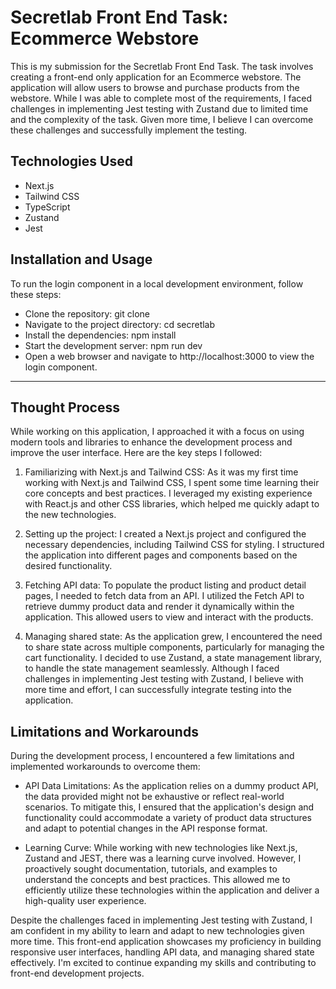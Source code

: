 # Secretlab Front End Task: Ecommerce Webstore

This is my submission for the Secretlab Front End Task. The task involves creating a front-end only application for an Ecommerce webstore. The application will allow users to browse and purchase products from the webstore. While I was able to complete most of the requirements, I faced challenges in implementing Jest testing with Zustand due to limited time and the complexity of the task. Given more time, I believe I can overcome these challenges and successfully implement the testing.

## Technologies Used

- Next.js
- Tailwind CSS
- TypeScript
- Zustand
- Jest

## Installation and Usage

To run the login component in a local development environment, follow these steps:

- Clone the repository: git clone <repository-url>
- Navigate to the project directory: cd secretlab
- Install the dependencies: npm install
- Start the development server: npm run dev
- Open a web browser and navigate to http://localhost:3000 to view the login component.

---

## Thought Process

While working on this application, I approached it with a focus on using modern tools and libraries to enhance the development process and improve the user interface. Here are the key steps I followed:

1. Familiarizing with Next.js and Tailwind CSS: As it was my first time working with Next.js and Tailwind CSS, I spent some time learning their core concepts and best practices. I leveraged my existing experience with React.js and other CSS libraries, which helped me quickly adapt to the new technologies.

2. Setting up the project: I created a Next.js project and configured the necessary dependencies, including Tailwind CSS for styling. I structured the application into different pages and components based on the desired functionality.

3. Fetching API data: To populate the product listing and product detail pages, I needed to fetch data from an API. I utilized the Fetch API to retrieve dummy product data and render it dynamically within the application. This allowed users to view and interact with the products.

4. Managing shared state: As the application grew, I encountered the need to share state across multiple components, particularly for managing the cart functionality. I decided to use Zustand, a state management library, to handle the state management seamlessly. Although I faced challenges in implementing Jest testing with Zustand, I believe with more time and effort, I can successfully integrate testing into the application.

## Limitations and Workarounds

During the development process, I encountered a few limitations and implemented workarounds to overcome them:

- API Data Limitations: As the application relies on a dummy product API, the data provided might not be exhaustive or reflect real-world scenarios. To mitigate this, I ensured that the application's design and functionality could accommodate a variety of product data structures and adapt to potential changes in the API response format.

- Learning Curve: While working with new technologies like Next.js, Zustand and JEST, there was a learning curve involved. However, I proactively sought documentation, tutorials, and examples to understand the concepts and best practices. This allowed me to efficiently utilize these technologies within the application and deliver a high-quality user experience.

Despite the challenges faced in implementing Jest testing with Zustand, I am confident in my ability to learn and adapt to new technologies given more time. This front-end application showcases my proficiency in building responsive user interfaces, handling API data, and managing shared state effectively. I'm excited to continue expanding my skills and contributing to front-end development projects.
